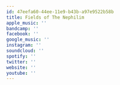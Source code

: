 ```yaml
---
id: 47eefa60-44ee-11e9-b43b-a97e9522b58b
title: Fields of The Nephilim
apple_music: ''
bandcamp: ''
facebook: ''
google_music: ''
instagram: ''
soundcloud: ''
spotify: ''
twitter: ''
website: ''
youtube: ''
---
```

